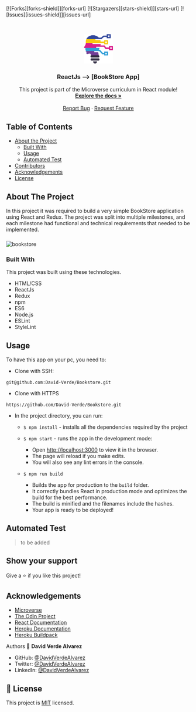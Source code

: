 [![Forks][forks-shield]][forks-url]
[![Stargazers][stars-shield]][stars-url]
[![Issues][issues-shield]][issues-url]


<!-- PROJECT LOGO -->
<br />
<p align="center">
  <a href="https://github.com/David-Verde/Bookstore">
    <img src="/src/logo.png" alt="Logo" width="80" height="80">
  </a>

  
  <h3 align="center">ReactJs --> [BookStore App]</h3>

  <p align="center">
    This project is part of the Microverse curriculum in React module!
    <br />
    <a href="https://github.com/David-Verde/Bookstore"><strong>Explore the docs »</strong></a>
    <br />
    <br />
    <a href="https://github.com/David-Verde/Bookstore/issues">Report Bug</a>
    ·
    <a href="https://github.com/David-Verde/Bookstore/issues">Request Feature</a>
  </p>
</p>

<!-- TABLE OF CONTENTS -->
## Table of Contents

* [About the Project](#about-the-project)
  * [Built With](#built-with)
  * [Usage](#usage)
  * [Automated Test](#automated-test)
* [Contributors](#contributors)
* [Acknowledgements](#acknowledgements)
* [License](#license)

<!-- ABOUT THE PROJECT -->
## About The Project
In this project it was required to build a very simple BookStore application using React and Redux. The project was split into multiple milestones, and each milestone had functional and technical requirements that needed to be implemented.

###
  ![bookstore](https://user-images.githubusercontent.com/99683363/178603263-c560d135-b5e7-4f6a-8b0d-e822e8c0138e.png)



### Built With
This project was built using these technologies.
* HTML/CSS
* ReactJs
* Redux
* npm
* ES6
* Node.js
* ESLint
* StyleLint


<!-- INSTALLATION -->
## Usage

To have this app on your pc, you need to:

  - Clone with SSH:
  ```
 git@github.com:David-Verde/Bookstore.git
  ```
  - Clone with HTTPS
  ```
 https://github.com/David-Verde/Bookstore.git
  ```

* In the project directory, you can run:

  - `$ npm install` - installs all the dependencies required by the project

  - `$ npm start` - runs the app in the development mode:
    - Open [http://localhost:3000](http://localhost:3000) to view it in the browser.
    - The page will reload if you make edits.
    - You will also see any lint errors in the console.

  - `$ npm run build`
    - Builds the app for production to the `build` folder.
    - It correctly bundles React in production mode and optimizes the build for the best performance.
    - The build is minified and the filenames include the hashes.
    - Your app is ready to be deployed!

## Automated Test
 > to be added



## Show your support

Give a :star: if you like this project!

<!-- ACKNOWLEDGEMENTS -->
## Acknowledgements
* [Microverse](https://www.microverse.org/)
* [The Odin Project](https://www.theodinproject.com/)
* [React Documentation](https://reactjs.org/docs/getting-started.html)
* [Heroku Documentation](https://devcenter.heroku.com/)
* [Heroku Buildpack](https://github.com/mars/create-react-app-buildpack#user-content-requires)



Authors
👤 **David Verde Alvarez**

- GitHub: [@DavidVerdeAlvarez](https://github.com/Unyielding1)
- Twitter: [@DavidVerdeAlvarez](https://twitter.com/UnyieldingOne)
- LinkedIn: [@DavidVerdeAlvarez](https://www.linkedin.com/in/david-verde-3349b114b/)


## 📝 License

This project is [MIT](https://github.com/David-Verde/Bookstore/blob/dev/LICENSE) licensed.




